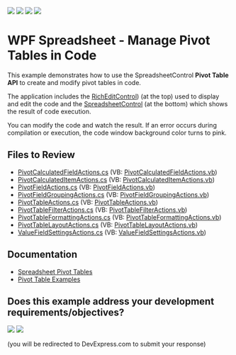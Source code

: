 <!-- default badges list -->
![](https://img.shields.io/endpoint?url=https://codecentral.devexpress.com/api/v1/VersionRange/128612870/19.2.2%2B)
[![](https://img.shields.io/badge/Open_in_DevExpress_Support_Center-FF7200?style=flat-square&logo=DevExpress&logoColor=white)](https://supportcenter.devexpress.com/ticket/details/T314425)
[![](https://img.shields.io/badge/📖_How_to_use_DevExpress_Examples-e9f6fc?style=flat-square)](https://docs.devexpress.com/GeneralInformation/403183)
[![](https://img.shields.io/badge/💬_Leave_Feedback-feecdd?style=flat-square)](#does-this-example-address-your-development-requirementsobjectives)
<!-- default badges end -->

# WPF Spreadsheet - Manage Pivot Tables in Code


This example demonstrates how to use the SpreadsheetControl **Pivot Table API** to create and modify pivot tables in code.

The application includes the [RichEditControl](https://docs.devexpress.com/WPF/DevExpress.Xpf.RichEdit.RichEditControl)) (at the top) used to display and edit the code and the [SpreadsheetControl](https://docs.devexpress.com/WPF/DevExpress.Xpf.Spreadsheet.SpreadsheetControl) (at the bottom) which shows the result of code execution.

You can modify the code and watch the result. If an error occurs during compilation or execution, the code window background color turns to pink.

## Files to Review 

* [PivotCalculatedFieldActions.cs](./CS/SpreadsheetWPFPivotTableExamples/CodeExamples/PivotCalculatedFieldActions.cs) (VB: [PivotCalculatedFieldActions.vb](./VB/SpreadsheetWPFPivotTableExamples/CodeExamples/PivotCalculatedFieldActions.vb))
* [PivotCalculatedItemActions.cs](./CS/SpreadsheetWPFPivotTableExamples/CodeExamples/PivotCalculatedItemActions.cs) (VB: [PivotCalculatedItemActions.vb](./VB/SpreadsheetWPFPivotTableExamples/CodeExamples/PivotCalculatedItemActions.vb))
* [PivotFieldActions.cs](./CS/SpreadsheetWPFPivotTableExamples/CodeExamples/PivotFieldActions.cs) (VB: [PivotFieldActions.vb](./VB/SpreadsheetWPFPivotTableExamples/CodeExamples/PivotFieldActions.vb))
* [PivotFieldGroupingActions.cs](./CS/SpreadsheetWPFPivotTableExamples/CodeExamples/PivotFieldGroupingActions.cs) (VB: [PivotFieldGroupingActions.vb](./VB/SpreadsheetWPFPivotTableExamples/CodeExamples/PivotFieldGroupingActions.vb))
* [PivotTableActions.cs](./CS/SpreadsheetWPFPivotTableExamples/CodeExamples/PivotTableActions.cs) (VB: [PivotTableActions.vb](./VB/SpreadsheetWPFPivotTableExamples/CodeExamples/PivotTableActions.vb))
* [PivotTableFilterActions.cs](./CS/SpreadsheetWPFPivotTableExamples/CodeExamples/PivotTableFilterActions.cs) (VB: [PivotTableFilterActions.vb](./VB/SpreadsheetWPFPivotTableExamples/CodeExamples/PivotTableFilterActions.vb))
* [PivotTableFormattingActions.cs](./CS/SpreadsheetWPFPivotTableExamples/CodeExamples/PivotTableFormattingActions.cs) (VB: [PivotTableFormattingActions.vb](./VB/SpreadsheetWPFPivotTableExamples/CodeExamples/PivotTableFormattingActions.vb))
* [PivotTableLayoutActions.cs](./CS/SpreadsheetWPFPivotTableExamples/CodeExamples/PivotTableLayoutActions.cs) (VB: [PivotTableLayoutActions.vb](./VB/SpreadsheetWPFPivotTableExamples/CodeExamples/PivotTableLayoutActions.vb))
* [ValueFieldSettingsActions.cs](./CS/SpreadsheetWPFPivotTableExamples/CodeExamples/ValueFieldSettingsActions.cs) (VB: [ValueFieldSettingsActions.vb](./VB/SpreadsheetWPFPivotTableExamples/CodeExamples/ValueFieldSettingsActions.vb))

## Documentation

* [Spreadsheet Pivot Tables](https://docs.devexpress.com/WPF/115086/controls-and-libraries/spreadsheet/pivot-table-overview)
* [Pivot Table Examples](https://docs.devexpress.com/WPF/115090/controls-and-libraries/spreadsheet/examples/pivot-tables)
<!-- feedback -->
## Does this example address your development requirements/objectives?

[<img src="https://www.devexpress.com/support/examples/i/yes-button.svg"/>](https://www.devexpress.com/support/examples/survey.xml?utm_source=github&utm_campaign=wpf-spreadsheet-pivot-table-api-examples&~~~was_helpful=yes) [<img src="https://www.devexpress.com/support/examples/i/no-button.svg"/>](https://www.devexpress.com/support/examples/survey.xml?utm_source=github&utm_campaign=wpf-spreadsheet-pivot-table-api-examples&~~~was_helpful=no)

(you will be redirected to DevExpress.com to submit your response)
<!-- feedback end -->

